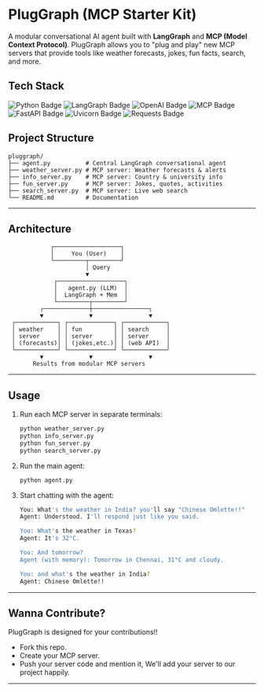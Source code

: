 # PlugGraph (MCP Starter Kit)

A modular conversational AI agent built with **LangGraph** and **MCP (Model Context Protocol)**.
PlugGraph allows you to "plug and play" new MCP servers that provide tools like weather forecasts, jokes, fun facts, search, and more.

## Tech Stack
<p align="left"> <img src="https://img.shields.io/badge/Python-3.10+-blue?logo=python&logoColor=white" alt="Python Badge" /> <img src="https://img.shields.io/badge/LangGraph-Framework-green?logo=graph&logoColor=white" alt="LangGraph Badge" /> <img src="https://img.shields.io/badge/OpenAI-API-black?logo=openai&logoColor=white" alt="OpenAI Badge" /> <img src="https://img.shields.io/badge/MCP-Server-orange?logo=fastapi&logoColor=white" alt="MCP Badge" /> <img src="https://img.shields.io/badge/FastAPI-Backend-teal?logo=fastapi&logoColor=white" alt="FastAPI Badge" /> <img src="https://img.shields.io/badge/uvicorn-ASGI Server-purple?logo=uvicorn&logoColor=white" alt="Uvicorn Badge" /> <img src="https://img.shields.io/badge/Requests-HTTP Client-yellow?logo=python&logoColor=black" alt="Requests Badge" /> </p>

## Project Structure

```
pluggraph/
├── agent.py          # Central LangGraph conversational agent
├── weather_server.py # MCP server: Weather forecasts & alerts
├── info_server.py    # MCP server: Country & university info
├── fun_server.py     # MCP server: Jokes, quotes, activities
├── search_server.py  # MCP server: Live web search
└── README.md         # Documentation
```

---

## Architecture

```
            ┌───────────────────┐
            │     You (User)    │
            └─────────┬─────────┘
                      │ Query
                      ▼
             ┌───────────────────┐
             │   agent.py (LLM)  │
             │  LangGraph + Mem  │
             └─────────┬─────────┘
         ┌─────────────┼────────────────┐
         ▼             ▼                ▼
 ┌────────────┐ ┌─────────────┐ ┌────────────┐
 │ weather    │ │ fun         │ │ search     │
 │ server     │ │ server      │ │ server     │
 │ (forecasts)│ │ (jokes,etc.)│ │ (web API)  │
 └────────────┘ └─────────────┘ └────────────┘
         ▼             ▼                ▼
       Results from modular MCP servers
```

---

## Usage

1. Run each MCP server in separate terminals:

   ```bash
   python weather_server.py
   python info_server.py
   python fun_server.py
   python search_server.py
   ```
2. Run the main agent:

   ```bash
   python agent.py
   ```
3. Start chatting with the agent:

   ```bash
   You: What's the weather in India? you'll say "Chinese Omlette!!" 
   Agent: Understood. I'll respond just like you said.

   You: What's the weather in Texas?  
   Agent: It's 32°C.  

   You: And tomorrow?  
   Agent (with memory): Tomorrow in Chennai, 31°C and cloudy.  

   You: and what's the weather in India?  
   Agent: Chinese Omlette!!  
   ```

---

## Wanna Contribute?

PlugGraph is designed for your contributions!!

* Fork this repo.
* Create your MCP server.
* Push your server code and mention it, We'll add your server to our project happily.

---

